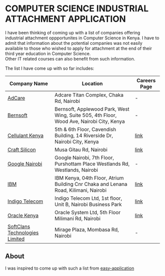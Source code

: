 # COMPUTER SCIENCE INDUSTRIAL ATTACHMENT APPLICATION

I have been thinking of coming up with a list of companies offering industrial attachment oppportunites in Computer Science in Kenya. I have to admit that information about the potential companies was not easily available to those who wished to apply for attachment at the end of their third year education in Computer Science.  
Other IT related courses can also benefit from such information.  

The list I have come up with so far includes:  

| Company Name | Location | Careers Page |
| ----- | ----- | ----- |
| [AdCare](http://www.adcare.co.ke) | Adcare Titan Complex, Chaka Rd, Nairobi | - |
| [Bernsoft](http://www.bernsoft.com)| Bernsoft, Applewood Park, West Wing, Suite 505, 4th Floor, Wood Ave, Nairobi City, Kenya| - |
| [Cellulant Kenya](http://www.cellulant.com/) | 5th & 6th Floor, Cavendish Building, 14 Riverside Dr, Nairobi City, Kenya | [link](http://www.cellulant.com/join-us) |
| [Craft Silicon](http://www.craftsilicon.com)| Musa Gitau Rd, Nairobi | [link](http://www.craftsilicon.com/careers.php) |
| [Google Nairobi](http://www.google.com/about/careers/locations/nairobi) | Google Nairobi, 7th Floor, Purshottam Place Westlands Rd, Westlands, Nairobi | - |
| [IBM](http://www.ibm.com/ke-en) | IBM Kenya, 04th Floor, Atrium Building Cnr Chaka and Lenana Road, Kilimani, Nairobi | [link](http://www-05.ibm.com/employment/emea/africa/) | 
| [Indigo Telecom](http://www.indigotelecom.com)| Indigo Telecom Ltd, 1st floor, Unit B, Nairobi Business Park| [link](http://www.indigotelecom.com/careers/) |
| [Oracle Kenya](https://www.oracle.com/ke/index.html) | Oracle System Ltd, 5th Floor Milimani Rd, Nairobi | [link](http://www.oracle.com/oms/campus/emea/index.html) |
| [SoftClans Technologies Limited](http://www.softclans.co.ke) | Mirage Plaza, Mombasa Rd, Nairobi | - |


## About

I was inspired to come up with such a list from [easy-application](https://github.com/j-delaney/easy-application)
